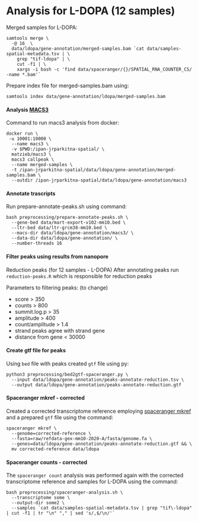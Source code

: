 # Analysis for L-DOPA (12 samples)

Merged samples for L-DOPA:
```
samtools merge \
  -@ 16  \
  data/ldopa/gene-annotation/merged-samples.bam `cat data/samples-spatial-metadata.tsv | \
    grep "tif-ldopa" | \
    cut -f1 | \
    xargs -i bash -c 'find data/spaceranger/{}/SPATIAL_RNA_COUNTER_CS/ -name *.bam'` 
```

Prepare index file for merged-samples.bam using:
```
samtools index data/gene-annotation/ldopa/merged-samples.bam
```

#### Analysis [MACS3](https://github.com/macs3-project/MACS)
Command to run macs3 analysis from docker:
```
docker run \
 -u 10001:10000 \
  --name macs3 \
  -v $PWD:/ipan-jrparkitna-spatial/ \
  matzieb/macs3 \
  macs3 callpeak \
  --name merged-samples \
  -t /ipan-jrparkitna-spatial/data/ldopa/gene-annotation/merged-samples.bam \
  --outdir /ipan-jrparkitna-spatial/data/ldopa/gene-annotation/macs3
```

#### Annotate trascripts
Run prepare-annotate-peaks.sh using command:
```
bash preprocessing/prepare-annotate-peaks.sh \
  --gene-bed data/mart-export-v102-mm10.bed \
  --ltr-bed data/ltr-grcm38-mm10.bed \
  --macs-dir data/ldopa/gene-annotation/macs3/ \
  --data-dir data/ldopa/gene-annotation/ \
  --number-threads 16
```

#### Filter peaks using results from nanopore

Reduction peaks (for 12 samples - L-DOPA)
After annotating peaks run `reduction-peaks.R` which is responsible for reduction peaks

Parameters to filtering peaks: (to change)
- score > 350
- counts > 800
- summit.log.p > 35
- amplitude > 400
- count/amplitude > 1.4
- strand peaks agree with strand gene
- distance from gene < 30000

#### Create gtf file for peaks
Using `bed` file with peaks created `gtf` file using py:
```
python3 preprocessing/bed2gtf-spaceranger.py \
  --input data/ldopa/gene-annotation/peaks-annotate-reduction.tsv \
  --output data/ldopa/gene-annotation/peaks-annotate-reduction.gtf
```

#### Spaceranger mkref - corrected
Created a corrected transcriptome reference employing [spaceranger mkref](https://support.10xgenomics.com/spatial-gene-expression/software/pipelines/latest/advanced/references) and a prepared `gtf` file using the command:
```
spaceranger mkref \
  --genome=corrected-reference \
  --fasta=raw/refdata-gex-mm10-2020-A/fasta/genome.fa \
  --genes=data/ldopa/gene-annotation/peaks-annotate-reduction.gtf && \
  mv corrected-reference data/ldopa
```


#### Spaceranger counts - corrected
The `spaceranger count` analysis was performed again with the corrected transcriptome reference and samples for L-DOPA using the command:
```
bash preprocessing/spaceranger-analysis.sh \
  --transcriptome some \
  --output-dir some2 \
  --samples `cat data/samples-spatial-metadata.tsv | grep "tif\-ldopa" | cut -f1 | tr "\n" "," | sed 's/,$/\n/'`

